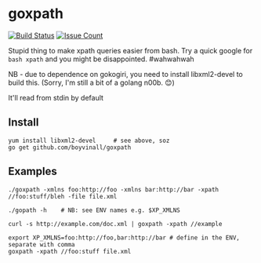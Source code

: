 # goxpath

[![Build Status](https://travis-ci.org/boyvinall/goxpath.svg?branch=master)](https://travis-ci.org/boyvinall/goxpath)  [![Issue Count](https://codeclimate.com/github/boyvinall/goxpath/badges/issue_count.svg)](https://codeclimate.com/github/boyvinall/goxpath)

Stupid thing to make xpath queries easier from bash. Try a quick google for `bash xpath` and you might be disappointed. #wahwahwah

NB - due to dependence on gokogiri, you need to install libxml2-devel to build this. (Sorry, I'm still a bit of a golang n00b. :blush:)

It'll read from stdin by default

## Install
    yum install libxml2-devel     # see above, soz
    go get github.com/boyvinall/goxpath

## Examples

    ./goxpath -xmlns foo:http://foo -xmlns bar:http://bar -xpath //foo:stuff/bleh -file file.xml

    ./gopath -h    # NB: see ENV names e.g. $XP_XMLNS

    curl -s http://example.com/doc.xml | goxpath -xpath //example

    export XP_XMLNS=foo:http://foo,bar:http://bar # define in the ENV, separate with comma
    goxpath -xpath //foo:stuff file.xml
